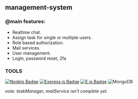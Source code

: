 ## management-system

### @main features: 
- Realtime chat.
- Assign task for single or multiple users.
- Role based authorization.
- Mail services.
- User management.
- Login, password reset, 2fa
### TOOLS

[![Nodejs Badge](https://img.shields.io/badge/-Nodejs-3C873A?style=for-the-badge&labelColor=black&logo=node.js&logoColor=3C873A)](#) 
[![Express.js Badge](https://img.shields.io/badge/Express.js-000000?style=for-the-badge&logo=express&logoColor=white)](#) 
[![E.js Badge](https://img.shields.io/badge/-e.js-F0DB4F?style=for-the-badge&labelColor=black&logo=javascript&logoColor=F0DB4F)](#)
![MongoDB](https://img.shields.io/badge/MongoDB-%234ea94b.svg?style=for-the-badge&logo=mongodb&logoColor=white)


*note: taskManager, mailService isn't complete yet.*
